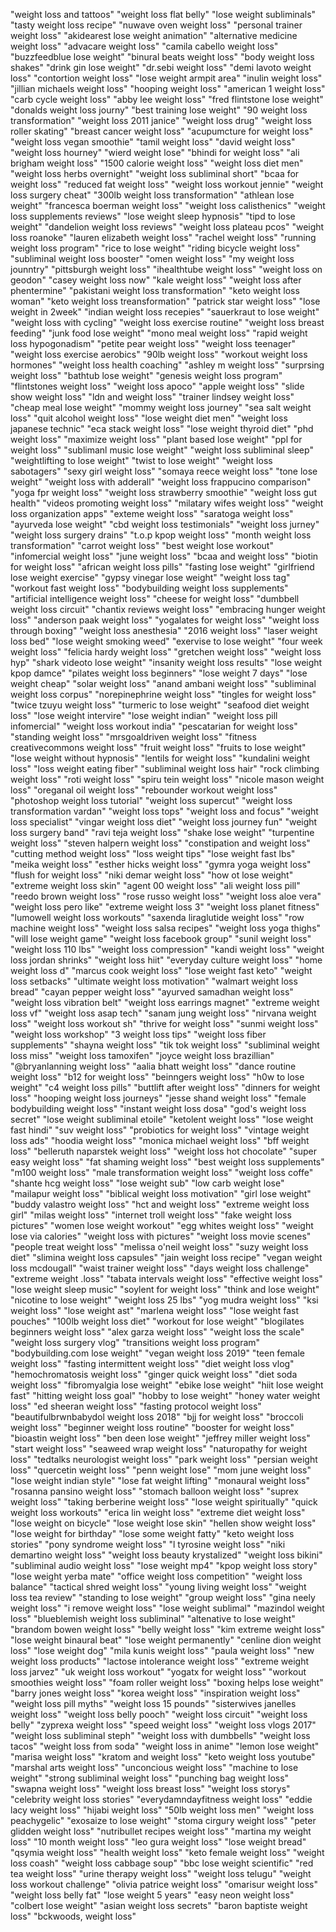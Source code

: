 "weight loss and tattoos"
"weight loss flat belly"
"lose weight subliminals"
"tasty weight loss recipe"
"nuwave oven weight loss"
"personal trainer weight loss"
"akidearest lose weight animation"
"alternative medicine weight loss"
"advacare weight loss"
"camila cabello weight loss"
"buzzfeedblue lose weight"
"binural beats weight loss"
"body weight loss shakes"
"drink gin lose weight"
"dr.sebi weight loss"
"demi lavoto weight loss"
"contortion weight loss"
"lose weight armpit area"
"inulin weight loss"
"jillian michaels weight loss"
"hooping weight loss"
"american 1 weight loss"
"carb cycle weight loss"
"abby lee weight loss"
"fred flintstone lose weight"
"donalds weight loss journy"
"best training lose weight"
"90 weight loss transformation"
"weight loss 2011 janice"
"weight loss drug"
"weight loss roller skating"
"breast cancer weight loss"
"acupumcture for weight loss"
"weight loss vegan smoothie"
"tamil weight loss"
"david weight loss"
"weight loss hourney"
"wierd weight lose"
"bhindi for weight loss"
"ali brigham weight loss"
"1500 calorie weight loss"
"weight loss diet men"
"weight loss herbs overnight"
"weight loss subliminal short"
"bcaa for weight loss"
"reduced fat weight loss"
"weight loss workout jennie"
"weight loss surgery cheat"
"300lb weight loss transformation"
"athlean lose weight"
"francesca boerman weight loss"
"weight loss calisthenics"
"weight loss supplements reviews"
"lose weight sleep hypnosis"
"tipd to lose weight"
"dandelion weight loss reviews"
"weight loss plateau pcos"
"weight loss roanoke"
"lauren elizabeth weight loss"
"rachel weight loss"
"running weight loss program"
"rice to lose weight"
"riding bicycle weight loss"
"subliminal weight loss booster"
"omen weight loss"
"my weight loss jounntry"
"pittsburgh weight loss"
"ihealthtube weight loss"
"weight loss on geodon"
"casey weight loss now"
"kale weight loss"
"weight loss after phentermine"
"pakistani weight loss transformation"
"keto weight loss woman"
"keto weight loss treansformation"
"patrick star weight loss"
"lose weight in 2week"
"indian weight loss recepies"
"sauerkraut to lose weight"
"weight loss with cycling"
"weight loss exercise routine"
"weight loss breast feeding"
"junk food lose weight"
"mono meal weight loss"
"rapid weight loss hypogonadism"
"petite pear weight loss"
"weight loss teenager"
"weight loss exercise aerobics"
"90lb weight loss"
"workout weight loss hormones"
"weight loss health coaching"
"ashley m weight loss"
"surprsing weight loss"
"bathtub lose weight"
"genesis weight loss program"
"flintstones weight loss"
"weight loss apoco"
"apple weight loss"
"slide show weight loss"
"ldn and weight loss"
"trainer lindsey weight loss"
"cheap meal lose weight"
"mommy weight loss journey"
"sea salt weight loss"
"quit alcohol weight loss"
"lose weight diet men"
"weight loss japanese technic"
"eca stack weight loss"
"lose weight thyroid diet"
"phd weight loss"
"maximize weight loss"
"plant based lose weight"
"ppl for weight loss"
"sublimanl music lose weight"
"weight loss subliminal sleep"
"weightlifting to lose weight"
"twist to lose weight"
"weight loss sabotagers"
"sexy girl weight loss"
"somaya reece weight loss"
"tone lose weight"
"weight loss with adderall"
"weight loss frappucino comparison"
"yoga fpr weight loss"
"weight loss strawberry smoothie"
"weight loss gut health"
"videos promoting weight loss"
"milatary wifes weight loss"
"weight loss organization apps"
"exteme weight loss"
"saratoga weight loss"
"ayurveda lose weight"
"cbd weight loss testimonials"
"weight loss jurney"
"weight loss surgery drains"
"t.o.p kpop weight loss"
"month weight loss transformation"
"carrot weight loss"
"best weight lose workout"
"infomercial weight loss"
"june weight loss"
"bcaa and weight loss"
"biotin for weight loss"
"african weight loss pills"
"fasting lose weight"
"girlfriend lose weight exercise"
"gypsy vinegar lose weight"
"weight loss tag"
"workout fast weight loss"
"bodybuilding weight loss supplements"
"artificial intelligence weight loss"
"cheese for weight loss"
"dumbbell weight loss circuit"
"chantix reviews weight loss"
"embracing hunger weight loss"
"anderson paak weight loss"
"yogalates for weight loss"
"weight loss through boxing"
"weight loss anesthesia"
"2016 weight loss"
"laser weight loss bed"
"lose weight smoking weed"
"exervise to lose weight"
"four week weight loss"
"felicia hardy weight loss"
"gretchen weight loss"
"weight loss hyp"
"shark videoto lose weight"
"insanity weight loss results"
"lose weight kpop damce"
"pilates weight loss beginners"
"lose weight 7 days"
"lose weight cheap"
"solar weight loss"
"anand ambani weight loss"
"subliminal weight loss corpus"
"norepinephrine weight loss"
"tingles for weight loss"
"twice tzuyu weight loss"
"turmeric to lose weight"
"seafood diet weight loss"
"lose weight intervire"
"lose weight indian"
"weight loss pill infomercial"
"weight loss workout india"
"pescatarian for weight loss"
"standing weight loss"
"mrsgoaldriven weight loss"
"fitness creativecommons weight loss"
"fruit weight loss"
"fruits to lose weight"
"lose weight without hypnosis"
"lentils for weight loss"
"kundalini weight loss"
"loss weight eating fiber"
"subliminal weight loss hair"
"rock climbing weight loss"
"roti weight loss"
"spiru tein weight loss"
"nicole mason weight loss"
"oreganal oil weight loss"
"rebounder workout weight loss"
"photoshop weight loss tutorial"
"weight loss supercut"
"weight loss transformation vardan"
"weight loss tops"
"weight loss and focus"
"weight loss specialist"
"vingar weight loss diet"
"weight loss journey fun"
"weight loss surgery band"
"ravi teja weight loss"
"shake lose weight"
"turpentine weight loss"
"steven halpern weight loss"
"constipation and weight loss"
"cutting method weight loss"
"loss weight tips"
"lose weight fast lbs"
"meika weight loss"
"esther hicks weight loss"
"gymra yoga weight loss"
"flush for weight loss"
"niki demar weight loss"
"how ot lose weight"
"extreme weight loss skin"
"agent 00 weight loss"
"ali weight loss pill"
"reedo brown weight loss"
"rose russo weight loss"
"weight loss aloe vera"
"weight loss pero like"
"extreme weight loss 3"
"weight loss planet fitness"
"lumowell weight loss workouts"
"saxenda liraglutide weight loss"
"row machine weight loss"
"weight loss salsa recipes"
"weight loss yoga thighs"
"will lose weight game"
"weight loss facebook group"
"sunil weight loss"
"weight loss 110 lbs"
"weight loss compression"
"kandi weight loss"
"weight loss jordan shrinks"
"weight loss hiit"
"everyday culture weight loss"
"home weight loss d"
"marcus cook weight loss"
"lose weight fast keto"
"weight loss setbacks"
"ultimate weight loss motivation"
"walmart weight loss bread"
"cayan pepper weight loss"
"ayurved samadhan weight loss"
"weight loss vibration belt"
"weight loss earrings magnet"
"extreme weight loss vf"
"weight loss asap tech"
"sanam jung weight loss"
"nirvana weight loss"
"weight loss workout sh"
"thrive for weight loss"
"sunmi weight loss"
"weight loss workshop"
"3 weight loss tips"
"weight loss fiber supplements"
"shayna weight loss"
"tik tok weight loss"
"subliminal weight loss miss"
"weight loss tamoxifen"
"joyce weight loss brazillian"
"@bryanlanning weight loss"
"aalia bhatt weight loss"
"dance routine weight loss"
"b12 for weight loss"
"beinngers weight loss"
"h0w to lose weight"
"c4 weight loss pills"
"buttlift after weight loss"
"dinners for weight loss"
"hooping weight loss journeys"
"jesse shand weight loss"
"female bodybuilding weight loss"
"instant weight loss dosa"
"god's weight loss secret"
"lose weight subliminal etoile"
"ketolent weight loss"
"lose weight fast hindi"
"suv weight loss"
"probiotics for weight loss"
"vintage weight loss ads"
"hoodia weight loss"
"monica michael weight loss"
"bff weight loss"
"belleruth naparstek weight loss"
"weight loss hot chocolate"
"super easy weight loss"
"fat shaming weight loss"
"best weight loss supplements"
"m100 weight loss"
"male transformation weight loss"
"weight loss coffe"
"shante hcg weight loss"
"lose weight sub"
"low carb weight lose"
"mailapur weight loss"
"biblical weight loss motivation"
"girl lose weight"
"buddy valastro weight loss"
"hct and weight loss"
"extreme weight loss girl"
"milas weight loss"
"internet troll weight loss"
"fake weight loss pictures"
"women lose weight workout"
"egg whites weight loss"
"weight lose via calories"
"weight loss with pictures"
"weight loss movie scenes"
"people treat weight loss"
"melissa o'neil weight loss"
"suzy weight loss diet"
"slimina weight loss capsules"
"jain weight loss recipe"
"vegan weight loss mcdougall"
"waist trainer weight loss"
"days weight loss challenge"
"extreme weight .loss"
"tabata intervals weight loss"
"effective weight loss"
"lose weight sleep music"
"soylent for weight loss"
"think and lose weight"
"nicotine to lose weight"
"weight loss 25 lbs"
"yog mudra weight loss"
"ksi weight loss"
"lose weight ast"
"marlena weight loss"
"lose weight fast pouches"
"100lb weight loss diet"
"workout for lose weight"
"blogilates beginners weight loss"
"alex garza weight loss"
"weight loss the scale"
"weight loss surgery vlog"
"transitions weight loss program"
"bodybuilding.com lose weight"
"vegan weight loss 2019"
"teen female weight loss"
"fasting intermittent weight loss"
"diet weight loss vlog"
"hemochromatosis weight loss"
"ginger quick weight loss"
"diet soda weight loss"
"fibromyalgia lose weight"
"ebike lose weight"
"hiit lose weight fast"
"hitting weight loss goal"
"hobby to lose weight"
"honey water weight loss"
"ed sheeran weight loss"
"fasting protocol weight loss"
"beautifulbrwnbabydol weight loss 2018"
"bjj for weight loss"
"broccoli weight loss"
"beginner weight loss routine"
"booster for weight loss"
"bioastin weight loss"
"ben deen lose weight"
"jeffrey miller weight loss"
"start weight loss"
"seaweed wrap weight loss"
"naturopathy for weight loss"
"tedtalks neurologist weight loss"
"park weight loss"
"persian weight loss"
"quercetin weight loss"
"penn weight lose"
"mom june weight loss"
"lose weight indian style"
"lose fat weight lifting"
"monaural weight loss"
"rosanna pansino weight loss"
"stomach balloon weight loss"
"suprex weight loss"
"taking berberine weight loss"
"lose weight spiritually"
"quick weight loss workouts"
"erica lin weight loss"
"extreme diet weight loss"
"lose weight on bicycle"
"lose weight lose skin"
"hellen show weight loss"
"lose weight for birthday"
"lose some weight fatty"
"keto weight loss stories"
"pony syndrome weight loss"
"l tyrosine weight loss"
"niki demartino weight loss"
"weight loss beauty krystalized"
"weight loss bikini"
"subliminal audio weight loss"
"lose weight mp4"
"kpop weight loss story"
"lose weight yerba mate"
"office weight loss competition"
"weight loss balance"
"tactical shred weight loss"
"young living weight loss"
"weight loss tea review"
"standing to lose weight"
"group weight loss"
"gina neely weight loss"
"i remove weight loss"
"lose weight sublimal"
"mazindol weight loss"
"blueblemish weight loss subliminal"
"altenative to lose weight"
"brandom bowen weight loss"
"belly weight loss"
"kim extreme weight loss"
"lose weight binaural beat"
"lose weight permanently"
"cenline dion weight loss"
"lose weight dog"
"mila kunis weight loss"
"paula weight loss"
"new weight loss products"
"lactose intolerance weight loss"
"extreme weight loss jarvez"
"uk weight loss workout"
"yogatx for weight loss"
"workout smoothies weight loss"
"foam roller weight loss"
"boxing helps lose weight"
"barry jones weight loss"
"korea weight loss"
"inspiration weight loss"
"weight loss pill myths"
"weight loss 15 pounds"
"sisterwives janelles weight loss"
"weight loss belly pooch"
"weight loss circuit"
"weight loss belly"
"zyprexa weight loss"
"speed weight loss"
"weight loss vlogs 2017"
"weight loss subliminal steph"
"weight loss with dumbbells"
"weight loss tacos"
"weight loss from soda"
"weight loss in anime"
"lemon lose weight"
"marisa weight loss"
"kratom and weight loss"
"keto weight loss youtube"
"marshal arts weight loss"
"unconcious weight loss"
"machine to lose weight"
"strong subliminal weight loss"
"punching bag weight loss"
"swapna weight loss"
"weight loss breast loss"
"weight loss storys"
"celebrity weight loss stories"
"everydamndayfitness weight loss"
"eddie lacy weight loss"
"hijabi weight loss"
"50lb weight loss men"
"weight loss peachygelic"
"exosaize to lose weight"
"stoma cirgury weight loss"
"peter glidden weight loss"
"nutribullet recipes weight loss"
"martina my weight loss"
"10 month weight loss"
"leo gura weight loss"
"lose weight bread"
"qsymia weight loss"
"health weight loss"
"keto female weight loss"
"weight loss coash"
"weight loss cabbage soup"
"bbc lose weight scientific"
"red tea weight loss"
"urine therapy weight loss"
"weight loss telugu"
"weight loss workout challenge"
"olivia patrice weight loss"
"omarisur weight loss"
"weight loss belly fat"
"lose weight 5 years"
"easy neon weight loss"
"colbert lose weight"
"asian weight loss secrets"
"baron baptiste weight loss"
"bckwoods, weight loss"